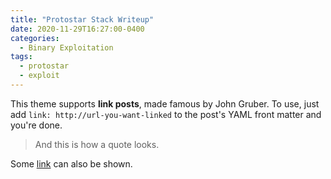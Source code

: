 ```yaml
---
title: "Protostar Stack Writeup"
date: 2020-11-29T16:27:00-0400
categories:
  - Binary Exploitation
tags:
  - protostar
  - exploit
---
```


This theme supports **link posts**, made famous by John Gruber. To use, just add `link: http://url-you-want-linked` to the post's YAML front matter and you're done.

> And this is how a quote looks.

Some [link](#) can also be shown.

